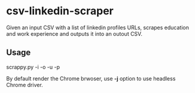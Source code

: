 # csv-linkedin-scraper

Given an input CSV with a list of linkedin profiles URLs, scrapes education and work experience and outputs it into an outout CSV.

## Usage

scrappy.py -i <inputfile> -o <outputfile> -u <user> -p <password>

By default render the Chrome brwoser, use **-j** option to use headless Chrome driver.
